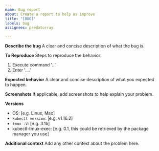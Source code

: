 ```yaml
---
name: Bug report
about: Create a report to help us improve
title: "[BUG]"
labels: bug
assignees: predatorray

---
```


**Describe the bug**
A clear and concise description of what the bug is.

**To Reproduce**
Steps to reproduce the behavior:
1. Execute command '...'
2. Enter '....'

**Expected behavior**
A clear and concise description of what you expected to happen.

**Screenshots**
If applicable, add screenshots to help explain your problem.

**Versions**
 - OS: [e.g. Linux, Mac]
 - `kubectl version`: [e.g. v1.16.2]
 - `tmux -V`: [e.g. 3.1b]
 - kubectl-tmux-exec: [e.g. 0.1, this could be retrieved by the package manager you use]

**Additional context**
Add any other context about the problem here.
